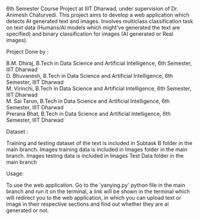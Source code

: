 6th Semester Course Project at IIIT Dharwad, under supervision of Dr. Animesh Chaturvedi. This project aims to develop a web application which detects AI generated text and images.
Involves multiclass classification task on text data (Humans/AI models which might've generated the text are specified) and binary classification for images (AI generated or Real images).

Project Done by :

B.M. Dhiraj, B.Tech in Data Science and Artificial Intelligence, 6th Semester, IIIT Dharwad  
D. Bhuvanesh, B.Tech in Data Science and Artificial Intelligence, 6th Semester, IIIT Dharwad  
M. Virinchi, B.Tech in Data Science and Artificial Intelligence, 6th Semester, IIIT Dharwad  
M. Sai Tarun, B.Tech in Data Science and Artificial Intelligence, 6th Semester, IIIT Dharwad  
Prerana Bhat, B.Tech in Data Science and Artificial Intelligence, 6th Semester, IIIT Dharwad

Dataset :

Training and testing dataset of the text is included in Subtask B folder in the main branch.
Images training data is included in Images folder in the main branch.
Images testing data is included in Images Test Data folder in the main branch

Usage:

To use the web application. Go to the 'yanying.py' python file in the main branch and run it on the terminal, a link will be shown in the terminal which will redirect you to the web application,
in which you can upload text or image in their respective sections and find out whether they are ai generated or not. 

